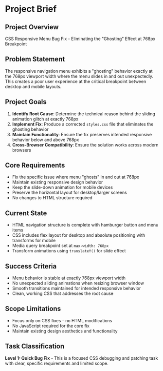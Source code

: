 # Project Brief

## Project Overview
CSS Responsive Menu Bug Fix - Eliminating the "Ghosting" Effect at 768px Breakpoint

## Problem Statement
The responsive navigation menu exhibits a "ghosting" behavior exactly at the 768px viewport width where the menu slides in and out unexpectedly. This creates a poor user experience at the critical breakpoint between desktop and mobile layouts.

## Project Goals
1. **Identify Root Cause**: Determine the technical reason behind the sliding animation glitch at exactly 768px
2. **Implement Fix**: Produce a corrected `styles.css` file that eliminates the ghosting behavior
3. **Maintain Functionality**: Ensure the fix preserves intended responsive behavior below and above 768px
4. **Cross-Browser Compatibility**: Ensure the solution works across modern browsers

## Core Requirements
- Fix the specific issue where menu "ghosts" in and out at 768px
- Maintain existing responsive design behavior
- Keep the slide-down animation for mobile devices
- Preserve the horizontal layout for desktop/larger screens
- No changes to HTML structure required

## Current State
- HTML navigation structure is complete with hamburger button and menu items
- CSS includes flex layout for desktop and absolute positioning with transforms for mobile
- Media query breakpoint set at `max-width: 768px`
- Transform animations using `translateY()` for slide effect

## Success Criteria
- Menu behavior is stable at exactly 768px viewport width
- No unexpected sliding animations when resizing browser window
- Smooth transitions maintained for intended responsive behavior
- Clean, working CSS that addresses the root cause

## Scope Limitations
- Focus only on CSS fixes - no HTML modifications
- No JavaScript required for the core fix
- Maintain existing design aesthetics and functionality

## Task Classification
**Level 1: Quick Bug Fix** - This is a focused CSS debugging and patching task with clear, specific requirements and limited scope. 